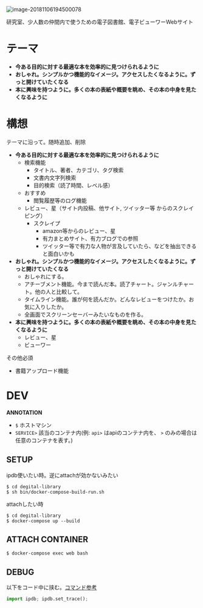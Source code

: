 ![image-20181106194500078](https://ws1.sinaimg.cn/large/006tNbRwgy1fwyj7i0lpwj30xu0cwh2s.jpg)

研究室、少人数の仲間内で使うための電子図書館、電子ビューワーWebサイト



# テーマ

- **今ある目的に対する最適な本を効率的に見つけられるように**
- **おしゃれ。シンプルかつ機能的なイメージ。アクセスしたくなるように。ずっと開けていたくなる**
- **本に興味を持つように。多くの本の表紙や概要を眺め、その本の中身を見たくなるように**



# 構想

テーマに沿って。随時追加、削除

- **今ある目的に対する最適な本を効率的に見つけられるように**
  - 検索機能
    - タイトル、著者、カテゴリ、タグ検索
    - 文書内文字列検索
    - 目的検索（読了時間、レベル感）
  - おすすめ
    - 閲覧履歴等のログ機能
  - レビュー、星（サイト内投稿、他サイト, ツイッター等 からのスクレイピング）
    - スクレイプ
      - amazon等からのレビュー、星
      - 有力まとめサイト、有力ブログでの参照
      - ツイッター等で有力な人物が言及していたら、などを抽出できると面白いかも
- **おしゃれ。シンプルかつ機能的なイメージ。アクセスしたくなるように。ずっと開けていたくなる**
  - おしゃれにする。
  - アチーブメント機能。今まで読んだ本。読了チャート。ジャンルチャート。他の人と比較して。
  - タイムライン機能。誰が何を読んだか。どんなレビューをつけたか。お気に入りしたか。
  - 全画面でスクリーンセーバーみたいなものを作る。
- **本に興味を持つように。多くの本の表紙や概要を眺め、その本の中身を見たくなるように**
  - レビュー、星
  - ビューワー



その他必須

- 書籍アップロード機能





# DEV

**ANNOTATION**

- `$` ホストマシン
- `SERVICE>` 該当のコンテナ内(例: `api>` はapiのコンテナ内を、 `>` のみの場合は任意のコンテナを表す。)



## SETUP

ipdb使いたい時。逆にattachが効かないみたい

```shell
$ cd degital-library
$ sh bin/docker-compose-build-run.sh
```

attachしたい時

```shell
$ cd degital-library
$ docker-compose up --build
```

## ATTACH CONTAINER

```
$ docker-compose exec web bash
```



## DEBUG

以下をコード中に挟む。[コマンド参考](https://qiita.com/makopo/items/170c939c79dcc5c89e12#ipdb%E3%82%B3%E3%83%9E%E3%83%B3%E3%83%89%E4%B8%80%E8%A6%A7)

```python
import ipdb; ipdb.set_trace();
```



